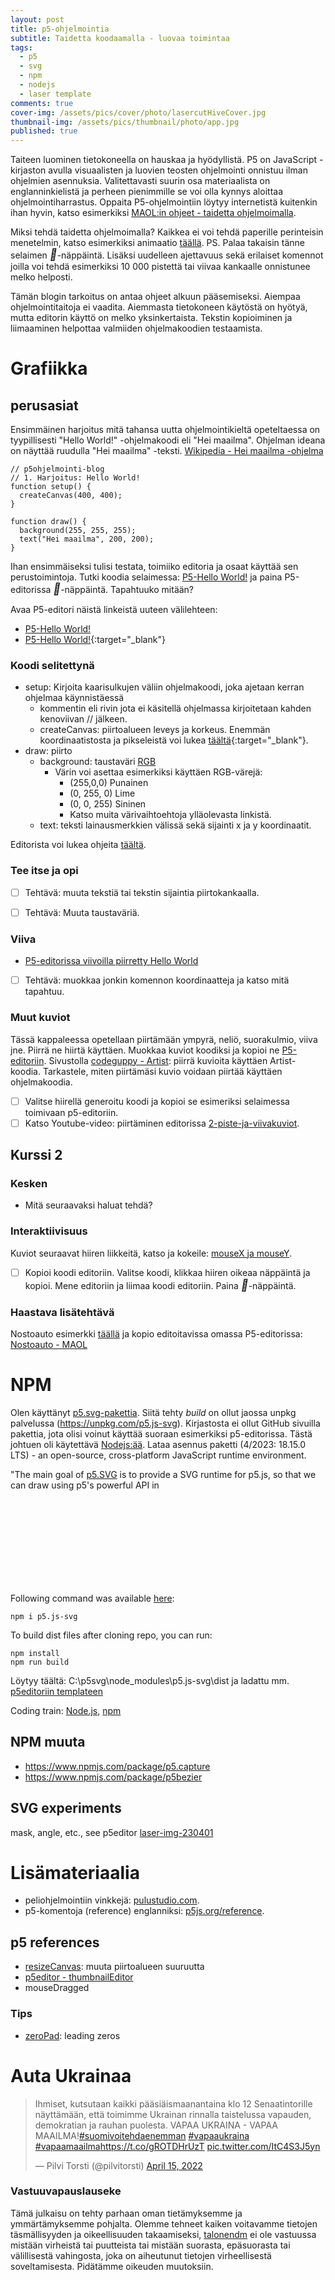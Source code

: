 ```yaml
---
layout: post
title: p5-ohjelmointia
subtitle: Taidetta koodaamalla - luovaa toimintaa
tags:
  - p5
  - svg
  - npm
  - nodejs
  - laser template
comments: true
cover-img: /assets/pics/cover/photo/lasercutHiveCover.jpg
thumbnail-img: /assets/pics/thumbnail/photo/app.jpg
published: true
---
```


Taiteen luominen tietokoneella on hauskaa ja hyödyllistä. P5 on JavaScript -kirjaston avulla visuaalisten ja luovien teosten ohjelmointi onnistuu ilman ohjelmien asennuksia. Valitettavasti suurin osa materiaalista on englanninkielistä ja perheen pienimmille se voi olla kynnys aloittaa ohjelmointiharrastus. Oppaita P5-ohjelmointiin löytyy internetistä kuitenkin ihan hyvin, katso esimerkiksi [MAOL:in ohjeet - taidetta ohjelmoimalla](https://maol.fi/materiaalit/taidetta-ohjelmoimalla/).

Miksi tehdä taidetta ohjelmoimalla? Kaikkea ei voi tehdä paperille perinteisin menetelmin, katso esimerkiksi animaatio [täällä](https://peda.net/p/tuomo.riekkinen%40jns.fi/animaatiot/proccessing/tjat/tjat). PS. Palaa takaisin tänne selaimen <i style='font-size:18px' class='fas'>&#xf060;</i>-näppäintä. Lisäksi uudelleen ajettavuus sekä erilaiset komennot joilla voi tehdä esimerkiksi 10 000 pistettä tai viivaa kankaalle onnistunee melko helposti.

<!-- https://www.w3schools.com/icons/fontawesome5_icons_arrows.asp -->

Tämän blogin tarkoitus on antaa ohjeet alkuun pääsemiseksi. Aiempaa ohjelmointitaitoja ei vaadita. Aiemmasta tietokoneen käytöstä on hyötyä, mutta editorin käyttö on melko yksinkertaista. Tekstin kopioiminen ja liimaaminen helpottaa valmiiden ohjelmakoodien testaamista. 

# Grafiikka

## perusasiat

Ensimmäinen harjoitus mitä tahansa uutta ohjelmointikieltä opeteltaessa on tyypillisesti "Hello World!" -ohjelmakoodi eli "Hei maailma". Ohjelman ideana on näyttää ruudulla "Hei maailma" -teksti. [Wikipedia - Hei maailma -ohjelma](https://fi.wikipedia.org/wiki/Hei_maailma_-ohjelma)

~~~
// p5ohjelmointi-blog
// 1. Harjoitus: Hello World!
function setup() {
  createCanvas(400, 400);
}

function draw() {
  background(255, 255, 255);
  text("Hei maailma", 200, 200); 
}
~~~

Ihan ensimmäiseksi tulisi testata, toimiiko editoria ja osaat käyttää sen perustoimintoja. Tutki koodia selaimessa: [P5-Hello World!](https://editor.p5js.org/haques/sketches/McqXpW-WZ) ja paina P5-editorissa <i style="font-size:18px" class="fa">&#xf04b;</i>-näppäintä. Tapahtuuko mitään?

Avaa P5-editori näistä linkeistä uuteen välilehteen: 
- <a href="https://editor.p5js.org/haques/sketches/xCVg1jLN5" target="_blank" rel="noopener"><span>P5-Hello World!</span> </a>
- [P5-Hello World!](https://editor.p5js.org/haques/sketches/xCVg1jLN5){:target="_blank"}

### Koodi selitettynä

- setup: Kirjoita kaarisulkujen väliin ohjelmakoodi, joka ajetaan kerran ohjelmaa käynnistäessä
  - kommentin eli rivin jota ei käsitellä ohjelmassa kirjoitetaan kahden kenoviivan // jälkeen.
  - createCanvas: piirtoalueen leveys ja korkeus. Enemmän koordinaatistosta ja pikseleistä voi lukea [täältä](https://maol.fi/materiaalit/taidetta-ohjelmoimalla/1-johdanto/){:target="_blank"}.
- draw: piirto
  - background: taustaväri [RGB](https://www.rapidtables.org/fi/web/color/RGB_Color.html)
    - Värin voi asettaa esimerkiksi käyttäen RGB-värejä:
      - (255,0,0) Punainen
      - (0, 255, 0) Lime
      - (0, 0, 255) Sininen
      - Katso muita värivaihtoehtoja ylläolevasta linkistä.
  - text: teksti lainausmerkkien välissä sekä sijainti x ja y koordinaatit.

Editorista voi lukea ohjeita [täältä](https://maol.fi/materiaalit/taidetta-ohjelmoimalla/1-johdanto/p5-js-ohjelmointi/).

### Tee itse ja opi

- [ ]  Tehtävä: muuta tekstiä tai tekstin sijaintia piirtokankaalla.
- [ ]  Tehtävä: Muuta taustaväriä.


### Viiva

- [P5-editorissa viivoilla piirretty Hello World](https://editor.p5js.org/4pip/sketches/w5zALh8xO)
- [ ]  Tehtävä: muokkaa jonkin komennon koordinaatteja ja katso mitä tapahtuu.

### Muut kuviot

Tässä kappaleessa opetellaan piirtämään ympyrä, neliö, suorakulmio, viiva jne. Piirrä ne hiirtä käyttäen. Muokkaa kuviot koodiksi ja kopioi ne [P5-editoriin](https://editor.p5js.org/). Sivustolla [codeguppy - Artist](https://codeguppy.com/code.html?t=artist): piirrä kuvioita käyttäen Artist-koodia. Tarkastele, miten piirtämäsi kuvio voidaan piirtää käyttäen ohjelmakoodia. 

- [ ]  Valitse hiirellä generoitu koodi ja kopioi se esimeriksi selaimessa toimivaan p5-editoriin.
- [ ]  Katso Youtube-video: piirtäminen editorissa [2-piste-ja-viivakuviot](https://maol.fi/materiaalit/taidetta-ohjelmoimalla/2-piste-ja-viivakuviot/).

## Kurssi 2

### Kesken

- Mitä seuraavaksi haluat tehdä?

### Interaktiivisuus

Kuviot seuraavat hiiren liikkeitä, katso ja kokeile: [mouseX ja mouseY](https://maol.fi/materiaalit/taidetta-ohjelmoimalla/3-tasokuviot/mousex-ja-mousey/). 

- [ ] Kopioi koodi editoriin. Valitse koodi, klikkaa hiiren oikeaa näppäintä ja kopioi. Mene editoriin ja liimaa koodi editoriin. Paina <i style="font-size:18px" class="fa">&#xf04b;</i>-näppäintä.

### Haastava lisätehtävä

Nostoauto esimerkki [täällä](https://maol.fi/materiaalit/taidetta-ohjelmoimalla/5-muuttujat/nostoauto/) ja kopio editoitavissa omassa P5-editorissa: <a href="https://editor.p5js.org/haques/sketches/McqXpW-WZ" target="_blank" rel="noopener"><span>Nostoauto - MAOL</span> </a>


# NPM

Olen käyttänyt [p5.svg-pakettia](https://github.com/zenozeng/p5.js-svg). Siitä tehty *build* on ollut jaossa unpkg palvelussa (https://unpkg.com/p5.js-svg). Kirjastosta ei ollut GitHub sivuilla pakettia, jota olisi voinut käyttää suoraan esimerkiksi p5-editorissa. Tästä johtuen oli käytettävä [Nodejs:ää](https://nodejs.org/en). Lataa asennus paketti (4/2023: 18.15.0 LTS) - an open-source, cross-platform JavaScript runtime environment. 


"The main goal of [p5.SVG](https://www.npmjs.com/package/p5.js-svg) is to provide a SVG runtime for p5.js, so that we can draw using p5's powerful API in <svg>, save things to svg file and manipulating existing SVG file without rasterization."

Following command was available [here](https://www.npmjs.com/package/p5.js-svg):

~~~
npm i p5.js-svg
~~~

To build dist files after cloning repo, you can run:

~~~
npm install
npm run build
~~~

Löytyy täältä: C:\p5svg\node_modules\p5.js-svg\dist ja ladattu mm. [p5editoriin templateen](https://editor.p5js.org/haques/sketches/ezehfc4lr)

Coding train: [Node.js](https://www.youtube.com/watch?v=RF5_MPSNAtU&t=4s), [npm](https://www.youtube.com/watch?v=s70-Vsud9Vk&t=63s)

## NPM muuta

- https://www.npmjs.com/package/p5.capture
- https://www.npmjs.com/package/p5bezier

## SVG experiments

mask, angle, etc., see p5editor [laser-img-230401](https://editor.p5js.org/haques/sketches/WkRe93gxw)

# Lisämateriaalia

- peliohjelmointiin vinkkejä: [pulustudio.com](https://www.pulustudio.com/asteroids-pelin-ohjelmointi/). 
- p5-komentoja (reference) englanniksi: [p5js.org/reference](https://p5js.org/reference/).

## p5 references

- [resizeCanvas](https://p5js.org/reference/#/p5/resizeCanvas): muuta piirtoalueen suuruutta
- [p5editor - thumbnailEditor](https://editor.p5js.org/haques/sketches/c821CzPas)
- mouseDragged

### Tips

- [zeroPad](https://stackoverflow.com/questions/2998784/how-to-output-numbers-with-leading-zeros-in-javascript): leading zeros

# Auta Ukrainaa

<blockquote class="twitter-tweet"><p lang="fi" dir="ltr">Ihmiset, kutsutaan kaikki pääsiäismaanantaina klo 12 Senaatintorille näyttämään, että toimimme Ukrainan rinnalla taistelussa vapauden, demokratian ja rauhan puolesta. VAPAA UKRAINA - VAPAA MAAILMA!<a href="https://twitter.com/hashtag/suomivoitehdaenemman?src=hash&amp;ref_src=twsrc%5Etfw">#suomivoitehdaenemman</a> <a href="https://twitter.com/hashtag/vapaaukraina?src=hash&amp;ref_src=twsrc%5Etfw">#vapaaukraina</a> <a href="https://twitter.com/hashtag/vapaamaailma?src=hash&amp;ref_src=twsrc%5Etfw">#vapaamaailma</a><a href="https://t.co/gROTDHrUzT">https://t.co/gROTDHrUzT</a> <a href="https://t.co/ItC4S3J5yn">pic.twitter.com/ItC4S3J5yn</a></p>&mdash; Pilvi Torsti (@pilvitorsti) <a href="https://twitter.com/pilvitorsti/status/1514861534194937860?ref_src=twsrc%5Etfw">April 15, 2022</a></blockquote> <script async src="https://platform.twitter.com/widgets.js" charset="utf-8"></script>





### Vastuuvapauslauseke

Tämä julkaisu on tehty parhaan oman tietämyksemme ja ymmärtämyksemme pohjalta. Olemme tehneet kaiken voitavamme tietojen täsmällisyyden ja oikeellisuuden takaamiseksi, [talonendm](https://talonendm.github.io/) ei ole vastuussa mistään virheistä tai puutteista tai mistään suorasta, epäsuorasta tai välillisestä
vahingosta, joka on aiheutunut tietojen virheellisestä soveltamisesta. Pidätämme oikeuden muutoksiin.